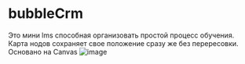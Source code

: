 # bubbleCrm
Это мини lms способная организовать простой процесс обучения.
Карта нодов сохраняет свое положение сразу же без перересовки. Основано на Canvas
![image](https://github.com/twoballs-ai/bubbleCrm/assets/83840596/1b2c898d-76ab-4d3e-96fd-874b01cab062)
